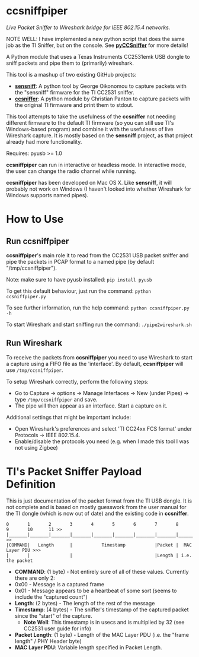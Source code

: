 ccsniffpiper
============

*Live Packet Sniffer to Wireshark bridge for IEEE 802.15.4 networks.*

NOTE WELL: I have implemented a new python script that does the same job as the TI Sniffer, but on the console. See **[pyCCSniffer](https://github.com/andrewdodd/pyCCSniffer)** for more details!

A Python module that uses a Texas Instruments CC2531emk USB dongle to sniff packets and pipe them to (primarily) wireshark.

This tool is a mashup of two existing GitHub projects:
 * **[sensniff](https://github.com/g-oikonomou/sensniff)**: A python tool by George Oikonomou to capture packets with the "sensniff" firmware for the TI CC2531 sniffer.
 * **[ccsniffer](https://github.com/christianpanton/ccsniffer)**: A python module by Christian Panton to capture packets with the original TI firmware and print them to stdout.

This tool attempts to take the usefulness of the **ccsniffer** not needing different firmware to the default TI firmware (so you can still use TI's Windows-based program) and combine it with the usefulness of live Wireshark capture. It is mostly based on the **sensniff** project, as that project already had more functionality.


Requires: pyusb >= 1.0



**ccsniffpiper** can run in interactive or headless mode. In interactive mode, the user can change the radio channel while running.

**ccsniffpiper** has been developed on Mac OS X. Like **sensniff**, it will probably not work on Windows (I haven't looked into whether Wireshark for Windows supports named pipes).

How to Use
==========
Run ccsniffpiper
----------------
**ccsniffpiper**'s main role it to read from the CC2531 USB packet sniffer and pipe the packets in PCAP format to a named pipe (by default "/tmp/ccsniffpiper").

Note: make sure to have pyusb installed:
`pip install pyusb`

To get this default behaviour, just run the command:
`python ccsniffpiper.py`

To see further information, run the help command:
`python ccsniffpiper.py -h`

To start Wireshark and start sniffing run the command:
`./pipe2wireshark.sh`


Run Wireshark
-------------
To receive the packets from **ccsniffpiper** you need to use Wireshark to start a capture using a FIFO file as the 'interface'. By default, **ccsniffpiper** will use `/tmp/ccsniffpiper`. 

To setup Wireshark correctly, perform the following steps:
 * Go to Capture -> options -> Manage Interfaces -> New (under Pipes) -> type `/tmp/ccsniffpiper` and save.
 * The pipe will then appear as an interface. Start a capture on it.

Additional settings that might be important include:
 * Open Wireshark's preferences and select 'TI CC24xx FCS format' under Protocols -> IEEE 802.15.4.
 * Enable/disable the protocols you need (e.g. when I made this tool I was not using Zigbee)


TI's Packet Sniffer Payload Definition
======================================
This is just documentation of the packet format from the TI USB dongle. It is not complete and is based on mostly guesswork from the user manual for the TI dongle (which is now out of date) and the existing code in **ccsniffer**. 


    0       1       2       3       4       5       6       7       8       9       10      11 >>
    |_______|_______|_______|_______|_______|_______|_______|_______|_______|_______|_______|_ >>
    |COMMAND|   Length      |           Timestamp           |Packet |  MAC Layer PDU >>>
    |       |               |                               |Length | i.e. the packet
    
    
    
 * **COMMAND**: (1 byte) - Not entirely sure of all of these values. Currently there are only 2:
  * 0x00 - Message is a captured frame
  * 0x01 - Message appears to be a heartbeat of some sort (seems to include the "captured count")
 * **Length**: (2 bytes) - The length of the rest of the message
 * **Timestamp**: (4 bytes) - The sniffer's timestamp of the captured packet since the "start" of the capture.
   * **Note Well**: This timestamp is in usecs and is multiplied by 32 (see CC2531 user guide for info)
 * **Packet Length**: (1 byte) - Length of the MAC Layer PDU (i.e. the "frame length" / PHY Header byte)
 * **MAC Layer PDU**: Variable length specified in Packet Length.

